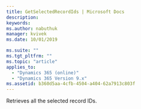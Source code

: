 ```yaml
---
title: GetSelectedRecordIds | Microsoft Docs
description: 
keywords:
ms.author: nabuthuk
manager: kvivek
ms.date: 10/01/2019

ms.suite: ""
ms.tgt_pltfrm: ""
ms.topic: "article"
applies_to: 
  - "Dynamics 365 (online)"
  - "Dynamics 365 Version 9.x"
ms.assetid: b360d5aa-4cfb-4504-a404-62a7913c803f
---
```


Retrieves all the selected record IDs.
